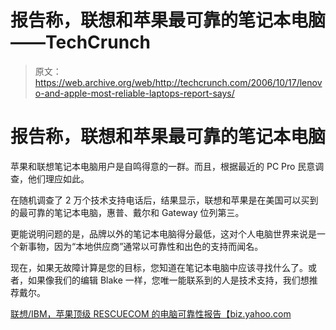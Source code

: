 # 报告称，联想和苹果最可靠的笔记本电脑——TechCrunch

> 原文：<https://web.archive.org/web/http://techcrunch.com/2006/10/17/lenovo-and-apple-most-reliable-laptops-report-says/>

# 报告称，联想和苹果最可靠的笔记本电脑

苹果和联想笔记本电脑用户是自鸣得意的一群。而且，根据最近的 PC Pro 民意调查，他们理应如此。

在随机调查了 2 万个技术支持电话后，结果显示，联想和苹果是在美国可以买到的最可靠的笔记本电脑，惠普、戴尔和 Gateway 位列第三。

更能说明问题的是，品牌以外的笔记本电脑得分最低，这对个人电脑世界来说是一个新事物，因为“本地供应商”通常以可靠性和出色的支持而闻名。

现在，如果无故障计算是您的目标，您知道在笔记本电脑中应该寻找什么了。或者，如果像我们的编辑 Blake 一样，您唯一能联系到的人是技术支持，我们想推荐戴尔。

[联想/IBM，苹果顶级 RESCUECOM 的电脑可靠性报告【biz.yahoo.com ](https://web.archive.org/web/20210305110931/http://biz.yahoo.com/prnews/061016/nym167.html?.v=64)